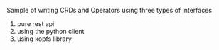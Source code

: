 Sample of writing CRDs and Operators using three types of interfaces

1. pure rest api
2. using the python client
3. using kopfs library